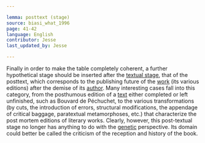 ```yaml
---

lemma: posttext (stage)
source: biasi_what_1996
page: 41-42
language: English
contributor: Jesse
last_updated_by: Jesse

---
```

Finally in order to make the table completely coherent, a further hypothetical stage should be inserted after the [textual stage](textStage.html), that of the posttext, which corresponds to the publishing future of the [work](work.html) (its various editions) after the demise of its [author](author.html). Many interesting cases fall into this category, from the posthumous edition of a [text](text.html) either completed or left unfinished, such as Bouvard de Péchuchet, to the various transformations (by cuts, the introduction of errors, structural modifications, the appendage of critical baggage, paratextual metamorphoses, etc.) that characterize the post mortem editions of literary works. Clearly, however, this post-textual stage no longer has anything to do with the [genetic](genesis.html) perspective. lts domain could better be called the criticism of the reception and history of the book.
